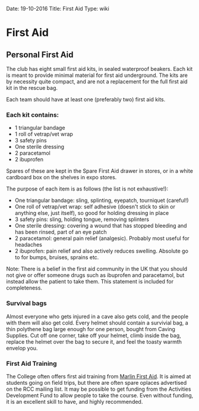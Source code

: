 Date: 19-10-2016
Title: First Aid
Type: wiki

# First Aid

## Personal First Aid

The club has eight small first aid kits, in sealed waterproof beakers.
Each kit is meant to provide minimal material for first aid underground.
The kits are by necessity quite compact, and are not a replacement for the full first aid kit in the rescue bag.

Each team should have at least one (preferably two) first aid kits.
### Each kit contains:
- 1 triangular bandage
- 1 roll of vetrap/vet wrap
- 3 safety pins
- One sterile dressing
- 2 paracetamol
- 2 ibuprofen

Spares of these are kept in the Spare First Aid drawer in stores, or in a white cardboard box on the shelves in expo stores.

The purpose of each item is as follows (the list is not exhaustive!):
- One triangular bandage: sling, splinting, eyepatch, tourniquet (careful!)
- One roll of vetrap/vet wrap: self adhesive (doesn't stick to skin or anything else, just itself), so good for holding dressing in place
- 3 safety pins: sling, holding tongue, removing splinters
- One sterile dressing: covering a wound that has stopped bleeding and has been rinsed, part of an eye patch
- 2 paracetamol: general pain relief (analgesic). Probably most useful for headaches
- 2 ibuprofen: pain relief and also actively reduces swelling. Absolute go to for bumps, bruises, sprains etc.

Note: There is a belief in the first aid community in the UK that you should not give or offer someone drugs such as ibuprofen and paracetamol, 
but instead allow the patient to take them. This statement is included for completeness.

### Survival bags
Almost everyone who gets injured in a cave also gets cold, and the people with them will also get cold.
Every helmet should contain a survivial bag, a thin polythene bag large enough for one person, bought from Caving Supplies.
Cut off one corner, take off your helmet, climb inside the bag, replace the helmet over the bag to secure it, and feel the toasty warmth envelop you.

### First Aid Training
The College often offers first aid training from [Marlin First Aid](http://www.marlintraining.co.uk/category/course-type/first-aid). 
It is aimed at students going on field trips, but there are often spare oplaces advertised on the RCC mailing list.
It may be possible to get funding from the Activities Development Fund to allow people to take the course.
Even without funding, it is an excellent skill to have, and highly recommended.
